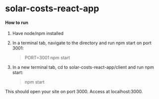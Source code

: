 # solar-costs-react-app

#### How to run
1. Have node/npm installed
2. In a terminal tab, navigate to the directory and run npm start on port 3001:
    > PORT=3001 npm start
    
3. In a new terminal tab, cd to solar-costs-react-app/client and run npm start:
    > npm start
    
This should open your site on port 3000. Access at localhost:3000. 
